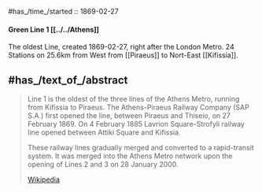 
#has_/time_/started :: 1869-02-27 

#### Green Line 1 [[../../Athens]] 

The oldest Line, created 1869-02-27, right after the London Metro. 
24 Stations on 25.6km from West from [[Piraeus]] to Nort-East [[Kifissia]]. 

## #has_/text_of_/abstract 

> Line 1 is the oldest of the three lines of the Athens Metro, running from Kifissia to Piraeus. 
> The Athens-Piraeus Railway Company (SAP S.A.) first opened the line, 
> between Piraeus and Thiseio, on 27 February 1869. 
> On 4 February 1885 Lavrion Square-Strofyli railway line opened between Attiki Square and Kifissia. 
> 
> These railway lines gradually merged and converted to a rapid-transit system. 
> It was merged into the Athens Metro network upon the opening of Lines 2 and 3 on 28 January 2000.
>
> [Wikipedia](https://en.wikipedia.org/wiki/Line%201%20(Athens%20Metro))


